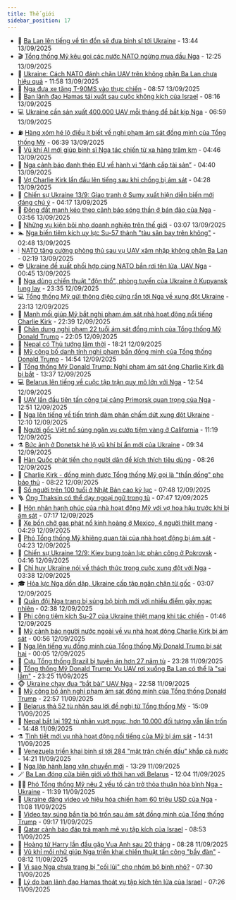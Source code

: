 ```yaml
---
title: Thế giới
sidebar_position: 17
---
```


<!-- dantri-the-gioi:START -->
- 🌋 [Ba Lan lên tiếng về tin đồn sẽ đưa binh sĩ tới Ukraine](https://dantri.com.vn/the-gioi/ba-lan-len-tieng-ve-tin-don-se-dua-binh-si-toi-ukraine-20250913203228674.htm) - 13:44 13/09/2025
- 🎬 [Tổng thống Mỹ kêu gọi các nước NATO ngừng mua dầu Nga](https://dantri.com.vn/the-gioi/tong-thong-my-keu-goi-cac-nuoc-nato-ngung-mua-dau-nga-20250913190234918.htm) - 12:25 13/09/2025
- 🧰 [Ukraine: Cách NATO đánh chặn UAV trên không phận Ba Lan chưa hiệu quả](https://dantri.com.vn/the-gioi/ukraine-cach-nato-danh-chan-uav-tren-khong-phan-ba-lan-chua-hieu-qua-20250913185220171.htm) - 11:58 13/09/2025
- 🌋 [Nga đưa xe tăng T-90MS vào thực chiến](https://dantri.com.vn/the-gioi/nga-dua-xe-tang-t-90ms-vao-thuc-chien-20250913153454578.htm) - 08:57 13/09/2025
- 🗽 [Ban lãnh đạo Hamas tái xuất sau cuộc không kích của Israel](https://dantri.com.vn/the-gioi/ban-lanh-dao-hamas-tai-xuat-sau-cuoc-khong-kich-cua-israel-20250913143611204.htm) - 08:16 13/09/2025
- 💻 [Ukraine cần sản xuất 400.000 UAV mỗi tháng để bắt kịp Nga](https://dantri.com.vn/the-gioi/ukraine-can-san-xuat-400000-uav-moi-thang-de-bat-kip-nga-20250913135041431.htm) - 06:59 13/09/2025
- ⛽️ [Hàng xóm hé lộ điều ít biết về nghi phạm ám sát đồng minh của Tổng thống Mỹ](https://dantri.com.vn/the-gioi/hang-xom-he-lo-dieu-it-biet-ve-nghi-pham-am-sat-dong-minh-cua-tong-thong-my-20250913130943231.htm) - 06:39 13/09/2025
- 🤩 [Vũ khí AI mới giúp binh sĩ Nga tác chiến từ xa hàng trăm km](https://dantri.com.vn/the-gioi/vu-khi-ai-moi-giup-binh-si-nga-tac-chien-tu-xa-hang-tram-km-20250913113826723.htm) - 04:46 13/09/2025
- 🧐 [Nga cảnh báo đanh thép EU về hành vi “đánh cắp tài sản”](https://dantri.com.vn/the-gioi/nga-canh-bao-danh-thep-eu-ve-hanh-vi-danh-cap-tai-san-20250913112217890.htm) - 04:40 13/09/2025
- 🎊 [Vợ Charlie Kirk lần đầu lên tiếng sau khi chồng bị ám sát](https://dantri.com.vn/the-gioi/vo-charlie-kirk-lan-dau-len-tieng-sau-khi-chong-bi-am-sat-20250913110310862.htm) - 04:28 13/09/2025
- 📝 [Chiến sự Ukraine 13/9: Giao tranh ở Sumy xuất hiện diễn biến mới đáng chú ý](https://dantri.com.vn/the-gioi/chien-su-ukraine-139-giao-tranh-o-sumy-xuat-hien-dien-bien-moi-dang-chu-y-20250913105136554.htm) - 04:17 13/09/2025
- 🤡 [Động đất mạnh kéo theo cảnh báo sóng thần ở bán đảo của Nga](https://dantri.com.vn/the-gioi/dong-dat-manh-keo-theo-canh-bao-song-than-o-ban-dao-cua-nga-20250913104731488.htm) - 03:56 13/09/2025
- 🥷 [Những vụ kiện bôi nhọ doanh nghiệp trên thế giới](https://dantri.com.vn/the-gioi/nhung-vu-kien-boi-nho-doanh-nghiep-tren-the-gioi-20250913094103593.htm) - 03:07 13/09/2025
- 🏊 [Nga biến tiêm kích uy lực Su-57 thành &quot;tàu sân bay trên không&quot;](https://dantri.com.vn/the-gioi/nga-bien-tiem-kich-uy-luc-su-57-thanh-tau-san-bay-tren-khong-20250913094433679.htm) - 02:48 13/09/2025
- 🕯 [NATO tăng cường phòng thủ sau vụ UAV xâm nhập không phận Ba Lan](https://dantri.com.vn/the-gioi/nato-tang-cuong-phong-thu-sau-vu-uav-xam-nhap-khong-phan-ba-lan-20250913073149240.htm) - 02:19 13/09/2025
- 😎 [Ukraine đề xuất phối hợp cùng NATO bắn rơi tên lửa, UAV Nga](https://dantri.com.vn/the-gioi/ukraine-de-xuat-phoi-hop-cung-nato-ban-roi-ten-lua-uav-nga-20250913074105670.htm) - 00:45 13/09/2025
- 🌈 [Nga dùng chiến thuật &quot;độn thổ&quot;, phòng tuyến của Ukraine ở Kupyansk lung lay](https://dantri.com.vn/the-gioi/nga-dung-chien-thuat-don-tho-phong-tuyen-cua-ukraine-o-kupyansk-lung-lay-20250913061743424.htm) - 23:35 12/09/2025
- 💻 [Tổng thống Mỹ gửi thông điệp cứng rắn tới Nga về xung đột Ukraine](https://dantri.com.vn/the-gioi/tong-thong-my-gui-thong-diep-cung-ran-toi-nga-ve-xung-dot-ukraine-20250913005443287.htm) - 23:13 12/09/2025
- 🤖 [Manh mối giúp Mỹ bắt nghi phạm ám sát nhà hoạt động nổi tiếng Charlie Kirk](https://dantri.com.vn/the-gioi/manh-moi-giup-my-bat-nghi-pham-am-sat-nha-hoat-dong-noi-tieng-charlie-kirk-20250913053404115.htm) - 22:39 12/09/2025
- 🦏 [Chân dung nghi phạm 22 tuổi ám sát đồng minh của Tổng thống Mỹ Donald Trump](https://dantri.com.vn/the-gioi/chan-dung-nghi-pham-22-tuoi-am-sat-dong-minh-cua-tong-thong-my-donald-trump-20250913000834433.htm) - 22:05 12/09/2025
- 🌁 [Nepal có Thủ tướng lâm thời](https://dantri.com.vn/the-gioi/nepal-co-thu-tuong-lam-thoi-20250913011840222.htm) - 18:21 12/09/2025
- 🐘 [Mỹ công bố danh tính nghi phạm bắn đồng minh của Tổng thống Donald Trump](https://dantri.com.vn/the-gioi/my-cong-bo-danh-tinh-nghi-pham-ban-dong-minh-cua-tong-thong-donald-trump-20250912213526966.htm) - 14:54 12/09/2025
- 🥷 [Tổng thống Mỹ Donald Trump: Nghi phạm ám sát ông Charlie Kirk đã bị bắt](https://dantri.com.vn/the-gioi/tong-thong-my-donald-trump-nghi-pham-am-sat-ong-charlie-kirk-da-bi-bat-20250912200749521.htm) - 13:37 12/09/2025
- 💻 [Belarus lên tiếng về cuộc tập trận quy mô lớn với Nga](https://dantri.com.vn/the-gioi/belarus-len-tieng-ve-cuoc-tap-tran-quy-mo-lon-voi-nga-20250912191452803.htm) - 12:54 12/09/2025
- 🎡 [UAV lần đầu tiên tấn công tại cảng Primorsk quan trọng của Nga](https://dantri.com.vn/the-gioi/uav-lan-dau-tien-tan-cong-tai-cang-primorsk-quan-trong-cua-nga-20250912193339677.htm) - 12:51 12/09/2025
- 🧰 [Nga lên tiếng về tiến trình đàm phán chấm dứt xung đột Ukraine](https://dantri.com.vn/the-gioi/nga-len-tieng-ve-tien-trinh-dam-phan-cham-dut-xung-dot-ukraine-20250912190547567.htm) - 12:10 12/09/2025
- 🥸 [Người gốc Việt nổ súng ngăn vụ cướp tiệm vàng ở California](https://dantri.com.vn/the-gioi/nguoi-goc-viet-no-sung-ngan-vu-cuop-tiem-vang-o-california-20250912161702274.htm) - 11:19 12/09/2025
- ⚗️ [Bức ảnh ở Donetsk hé lộ vũ khí bí ẩn mới của Ukraine](https://dantri.com.vn/the-gioi/buc-anh-o-donetsk-he-lo-vu-khi-bi-an-moi-cua-ukraine-20250912163009025.htm) - 09:34 12/09/2025
- 🌮 [Hàn Quốc phát tiền cho người dân để kích thích tiêu dùng](https://dantri.com.vn/the-gioi/han-quoc-phat-tien-cho-nguoi-dan-de-kich-thich-tieu-dung-20250912150302278.htm) - 08:26 12/09/2025
- 🎃 [Charlie Kirk - đồng minh được Tổng thống Mỹ gọi là &quot;thần đồng&quot; phe bảo thủ](https://dantri.com.vn/the-gioi/charlie-kirk-dong-minh-duoc-tong-thong-my-goi-la-than-dong-phe-bao-thu-20250912102025509.htm) - 08:22 12/09/2025
- 💫 [Số người trên 100 tuổi ở Nhật Bản cao kỷ lục](https://dantri.com.vn/the-gioi/so-nguoi-tren-100-tuoi-o-nhat-ban-cao-ky-luc-20250912143349906.htm) - 07:48 12/09/2025
- 🪜 [Ông Thaksin có thể dạy ngoại ngữ trong tù](https://dantri.com.vn/the-gioi/ong-thaksin-co-the-day-ngoai-ngu-trong-tu-20250912142430228.htm) - 07:47 12/09/2025
- 🌋 [Hôn nhân hạnh phúc của nhà hoạt động Mỹ với vợ hoa hậu trước khi bị ám sát](https://dantri.com.vn/the-gioi/hon-nhan-hanh-phuc-cua-nha-hoat-dong-my-voi-vo-hoa-hau-truoc-khi-bi-am-sat-20250911164409021.htm) - 07:17 12/09/2025
- 🦏 [Xe bồn chở gas phát nổ kinh hoàng ở Mexico, 4 người thiệt mạng](https://dantri.com.vn/the-gioi/xe-bon-cho-gas-phat-no-kinh-hoang-o-mexico-4-nguoi-thiet-mang-20250912110908508.htm) - 04:29 12/09/2025
- 👀 [Phó Tổng thống Mỹ khiêng quan tài của nhà hoạt động bị ám sát](https://dantri.com.vn/the-gioi/pho-tong-thong-my-khieng-quan-tai-cua-nha-hoat-dong-bi-am-sat-20250912104939926.htm) - 04:23 12/09/2025
- 🧰 [Chiến sự Ukraine 12/9: Kiev bung toàn lực phản công ở Pokrovsk](https://dantri.com.vn/the-gioi/chien-su-ukraine-129-kiev-bung-toan-luc-phan-cong-o-pokrovsk-20250912104041502.htm) - 04:16 12/09/2025
- 🚀 [Chỉ huy Ukraine nói về thách thức trong cuộc xung đột với Nga](https://dantri.com.vn/the-gioi/chi-huy-ukraine-noi-ve-thach-thuc-trong-cuoc-xung-dot-voi-nga-20250912092900502.htm) - 03:38 12/09/2025
- 🎓 [Hỏa lực Nga dồn dập, Ukraine cấp tập ngăn chặn từ gốc](https://dantri.com.vn/the-gioi/hoa-luc-nga-don-dap-ukraine-cap-tap-ngan-chan-tu-goc-20250912095608359.htm) - 03:07 12/09/2025
- 🥸 [Quân đội Nga trang bị súng bộ binh mới với nhiều điểm gây ngạc nhiên](https://dantri.com.vn/the-gioi/quan-doi-nga-trang-bi-sung-bo-binh-moi-voi-nhieu-diem-gay-ngac-nhien-20250911150949184.htm) - 02:38 12/09/2025
- 🦅 [Phi công tiêm kích Su-27 của Ukraine thiệt mạng khi tác chiến](https://dantri.com.vn/the-gioi/phi-cong-tiem-kich-su-27-cua-ukraine-thiet-mang-khi-tac-chien-20250912083337144.htm) - 01:46 12/09/2025
- 🤭 [Mỹ cảnh báo người nước ngoài về vụ nhà hoạt động Charlie Kirk bị ám sát](https://dantri.com.vn/the-gioi/my-canh-bao-nguoi-nuoc-ngoai-ve-vu-nha-hoat-dong-charlie-kirk-bi-am-sat-20250912074221614.htm) - 00:56 12/09/2025
- 🤖 [Nga lên tiếng vụ đồng minh của Tổng thống Mỹ Donald Trump bị sát hại](https://dantri.com.vn/the-gioi/nga-len-tieng-vu-dong-minh-cua-tong-thong-my-donald-trump-bi-sat-hai-20250912064509660.htm) - 00:05 12/09/2025
- 🐲 [Cựu Tổng thống Brazil bị tuyên án hơn 27 năm tù](https://dantri.com.vn/the-gioi/cuu-tong-thong-brazil-bi-tuyen-an-hon-27-nam-tu-20250912062206476.htm) - 23:28 11/09/2025
- 🫣 [Tổng thống Mỹ Donald Trump: Vụ UAV rơi xuống Ba Lan có thể là &quot;sai lầm&quot;](https://dantri.com.vn/the-gioi/tong-thong-my-donald-trump-vu-uav-roi-xuong-ba-lan-co-the-la-sai-lam-20250912060156324.htm) - 23:25 11/09/2025
- 🐵 [Ukraine chạy đua “bắt bài” UAV Nga](https://dantri.com.vn/the-gioi/ukraine-chay-dua-bat-bai-uav-nga-20250912050018909.htm) - 22:58 11/09/2025
- 🫶 [Mỹ công bố ảnh nghi phạm ám sát đồng minh của Tổng thống Donald Trump](https://dantri.com.vn/the-gioi/my-cong-bo-anh-nghi-pham-am-sat-dong-minh-cua-tong-thong-donald-trump-20250912052404782.htm) - 22:57 11/09/2025
- 💃 [Belarus thả 52 tù nhân sau lời đề nghị từ Tổng thống Mỹ](https://dantri.com.vn/the-gioi/belarus-tha-52-tu-nhan-sau-loi-de-nghi-tu-tong-thong-my-20250911220522830.htm) - 15:09 11/09/2025
- 💫 [Nepal bắt lại 192 tù nhân vượt ngục, hơn 10.000 đối tượng vẫn lẩn trốn](https://dantri.com.vn/the-gioi/nepal-bat-lai-192-tu-nhan-vuot-nguc-hon-10000-doi-tuong-van-lan-tron-20250911213653445.htm) - 14:48 11/09/2025
- ⚗️ [Tình tiết mới vụ nhà hoạt động nổi tiếng của Mỹ bị ám sát](https://dantri.com.vn/the-gioi/tinh-tiet-moi-vu-nha-hoat-dong-noi-tieng-cua-my-bi-am-sat-20250911212016641.htm) - 14:31 11/09/2025
- 🥷 [Venezuela triển khai binh sĩ tới 284 &quot;mặt trận chiến đấu&quot; khắp cả nước](https://dantri.com.vn/the-gioi/venezuela-trien-khai-binh-si-toi-284-mat-tran-chien-dau-khap-ca-nuoc-20250911211215371.htm) - 14:21 11/09/2025
- 🥸 [Nga lập hành lang vận chuyển mới](https://dantri.com.vn/the-gioi/nga-lap-hanh-lang-van-chuyen-moi-20250911200623636.htm) - 13:29 11/09/2025
- 🪄 [Ba Lan đóng cửa biên giới vô thời hạn với Belarus](https://dantri.com.vn/the-gioi/ba-lan-dong-cua-bien-gioi-vo-thoi-han-voi-belarus-20250911183837839.htm) - 12:04 11/09/2025
- 🧑‍💻 [Phó Tổng thống Mỹ nêu 2 yếu tố cản trở thỏa thuận hòa bình Nga - Ukraine](https://dantri.com.vn/the-gioi/pho-tong-thong-my-neu-2-yeu-to-can-tro-thoa-thuan-hoa-binh-nga-ukraine-20250911180955343.htm) - 11:39 11/09/2025
- 🤭 [Ukraine đăng video vô hiệu hóa chiến hạm 60 triệu USD của Nga](https://dantri.com.vn/the-gioi/ukraine-dang-video-vo-hieu-hoa-chien-ham-60-trieu-usd-cua-nga-20250911173250692.htm) - 11:08 11/09/2025
- 🗽 [Video tay súng bắn tỉa bỏ trốn sau ám sát đồng minh của Tổng thống Trump](https://dantri.com.vn/the-gioi/video-tay-sung-ban-tia-bo-tron-sau-am-sat-dong-minh-cua-tong-thong-trump-20250911154912396.htm) - 09:17 11/09/2025
- 🤖 [Qatar cảnh báo đáp trả mạnh mẽ vụ tập kích của Israel](https://dantri.com.vn/the-gioi/qatar-canh-bao-dap-tra-manh-me-vu-tap-kich-cua-israel-20250911093746436.htm) - 08:53 11/09/2025
- 🌈 [Hoàng tử Harry lần đầu gặp Vua Anh sau 20 tháng](https://dantri.com.vn/the-gioi/hoang-tu-harry-lan-dau-gap-vua-anh-sau-20-thang-20250911151811962.htm) - 08:28 11/09/2025
- 🤩 [Vũ khí mồi nhử giúp Nga triển khai chiến thuật tấn công &quot;bầy đàn&quot;](https://dantri.com.vn/the-gioi/vu-khi-moi-nhu-giup-nga-trien-khai-chien-thuat-tan-cong-bay-dan-20250911143247886.htm) - 08:12 11/09/2025
- 🤗 [Vì sao Nga chưa trang bị &quot;cối lủi&quot; cho nhóm bộ binh nhỏ?](https://dantri.com.vn/the-gioi/vi-sao-nga-chua-trang-bi-coi-lui-cho-nhom-bo-binh-nho-20250909135547830.htm) - 07:30 11/09/2025
- 🙉 [Lý do ban lãnh đạo Hamas thoát vụ tập kích tên lửa của Israel](https://dantri.com.vn/the-gioi/ly-do-ban-lanh-dao-hamas-thoat-vu-tap-kich-ten-lua-cua-israel-20250911141149625.htm) - 07:26 11/09/2025<!-- dantri-the-gioi:END -->
